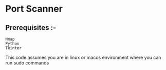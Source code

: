 # Port Scanner

## Prerequisites :-

```
Nmap
Python
Tkinter
```

This code assumes you are in linux or macos environment where you can run sudo commands
